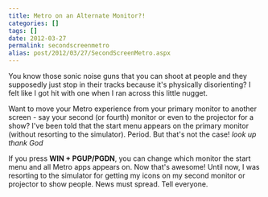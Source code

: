 ```yaml
---
title: Metro on an Alternate Monitor?!
categories: []
tags: []
date: 2012-03-27
permalink: secondscreenmetro 
alias: post/2012/03/27/SecondScreenMetro.aspx
---
```


You know those sonic noise guns that you can shoot at people and they supposedly just stop in their tracks because it's physically disorienting? I felt like I got hit with one when I ran across this little nugget.

Want to move your Metro experience from your primary monitor to another screen - say your second (or fourth) monitor or even to the projector for a show? I've been told that the start menu appears on the primary monitor (without resorting to the simulator). Period. But that's not the case! *look up* *thank God*

If you press **WIN + PGUP/PGDN**, you can change which monitor the start menu and all Metro apps appears on. Now that's awesome! Until now, I was resorting to the simulator for getting my icons on my second monitor or projector to show people. News must spread. Tell everyone.